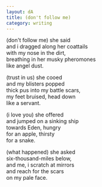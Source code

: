```yaml
---
layout: dA
title: (don't follow me)
category: writing
---
```


(don't follow me) she said <br />
and i dragged along her coattails <br />
with my nose in the dirt, <br />
breathing in her musky pheromones <br />
like angel dust.

(trust in us) she cooed <br />
and my blisters popped <br />
thick pus into my battle scars, <br />
my feet bruised, head down  <br />
like a servant.

(i love you) she offered <br />
and jumped on a sinking ship <br />
towards Eden, hungry <br />
for an apple, thirsty <br />
for a snake.

(what happened) she asked <br />
six-thousand-miles below, <br />
and me, i scratch at mirrors <br />
and reach for the scars <br />
on my pale face.
